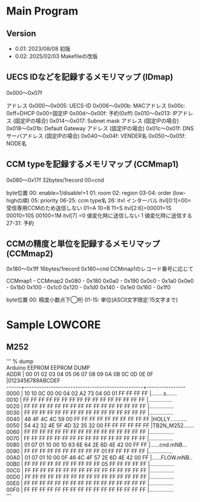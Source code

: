 # Main Program

## Version

* 0.01: 2023/08/08 初版
* 0.02: 2025/02/03 Makefileの改版

## UECS IDなどを記録するメモリマップ (IDmap)

0x000〜0x07f

アドレス
0x000〜0x005: UECS-ID
0x006〜0x00b: MACアドレス
0x00c: 0xff=DHCP
       0x00=固定IP
0x00d〜0x00f: 予約(0xff)
0x010〜0x013: IPアドレス (固定IPの場合)
0x014〜0x017: Subnet mask アドレス (固定IPの場合)
0x018〜0x01b: Default Gateway アドレス (固定IPの場合)
0x01c〜0x01f: DNSサーバアドレス (固定IPの場合)
0x040〜0x04f: VENDER名
0x050〜0x05f: NODE名

## CCM typeを記録するメモリマップ (CCMmap1)

0x080〜0x17f
32bytes/1record
00=cnd

byte位置 
00: enable=1/disable!=1
01: room
02: region
03-04: order (low-highの順)
05: priority
06-25: ccm type名
26: itvl インターバル
    itvl[0:1]=00=受信専用CCMのため送信しない
              01=A
              10=B
	      11=S
    itvl[2:6]=00001=1S
              00010=10S
	      00100=1M
    itvl[7]  =0 値変化時に送信しない
              1 値変化時に送信する
27-31: 予約

## CCMの精度と単位を記録するメモリマップ (CCMmap2)

0x180〜0x1ff
16bytes/1record
0x180=cnd
CCMmap1のレコード番号に応じて

CCMmap1 - CCMmap2
 0x080  -  0x180
 0x0a0  -  0x190
 0x0c0  -  0x1a0
 0x0e0  -  0x1b0
 0x100  -  0x1c0
 0x120  -  0x1d0
 0x140  -  0x1e0
 0x160  -  0x1f0
  
byte位置 
00: 精度小数点下◯桁
01-15: 単位(ASCII文字限定:15文字まで)

# Sample LOWCORE

## M252
'''
% dump                                                                          
Arduino EEPROM EEPROM DUMP                                                      
 ADDR | 00 01 02 03 04 05 06 07 08 09 0A 0B 0C 0D 0E 0F |0123456789ABCDEF       
------+-------------------------------------------------+----------------       
 0000 | 10 10 0C 00 00 04 02 A2 73 04 00 01 FF FF FF FF |........s.......       
 0010 | FF FF FF FF FF FF FF FF FF FF FF FF FF FF FF FF |................       
 0020 | FF FF FF FF FF FF FF FF FF FF FF FF FF FF FF FF |................       
 0030 | FF FF FF FF FF FF FF FF FF FF FF FF FF FF FF FF |................       
 0040 | 48 4F 4C 4C 59 00 FF FF FF FF FF FF FF FF FF FF |HOLLY...........       
 0050 | 54 42 32 4E 5F 4D 32 35 32 00 FF FF FF FF FF FF |TB2N_M252.......       
 0060 | FF FF FF FF FF FF FF FF FF FF FF FF FF FF FF FF |................       
 0070 | FF FF FF FF FF FF FF FF FF FF FF FF FF FF FF FF |................       
 0080 | 01 07 01 10 00 1D 63 6E 64 2E 6D 4E 42 00 FF FF |......cnd.mNB...       
 0090 | FF FF FF FF FF FF FF FF FF FF 01 FF FF FF FF FF |................       
 00A0 | 01 07 01 10 00 0F 46 4C 4F 57 2E 6D 4E 42 00 FF |......FLOW.mNB..       
 00B0 | FF FF FF FF FF FF FF FF FF FF 05 FF FF FF FF FF |................       
 00C0 | FF FF FF FF FF FF FF FF FF FF FF FF FF FF FF FF |................       
 00D0 | FF FF FF FF FF FF FF FF FF FF FF FF FF FF FF FF |................       
 00E0 | FF FF FF FF FF FF FF FF FF FF FF FF FF FF FF FF |................       
 00F0 | FF FF FF FF FF FF FF FF FF FF FF FF FF FF FF FF |................       
'''
